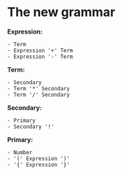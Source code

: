 # The new grammar

__Expression:__

    - Term
    - Expression '+' Term
    - Expression '-' Term

__Term:__

    - Secondary
    - Term '*' Secondary
    - Term '/' Secondary

__Secondary:__

    - Primary
    - Secondary '!'

__Primary:__

    - Number
    - '(' Expression ')'
    - '{' Expression '}'